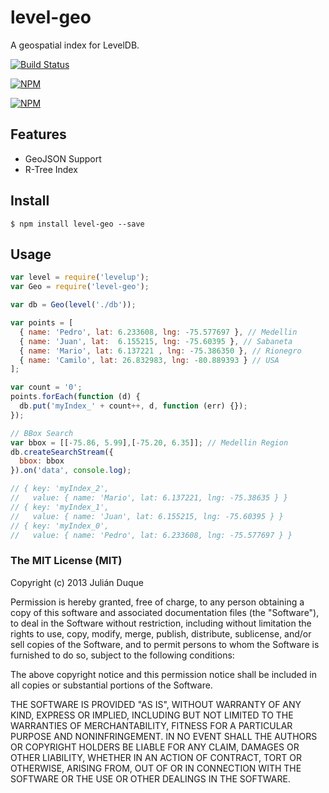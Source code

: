 # level-geo
A geospatial index for LevelDB.

[![Build Status](https://travis-ci.org/julianduque/level-geo.png)](https://travis-ci.org/julianduque/level-geo)

[![NPM](https://nodei.co/npm/level-geo.png?downloads=true)](https://nodei.co/npm/level-geo/)

[![NPM](https://nodei.co/npm-dl/level-geo.png)](https://nodei.co/npm/level-geo/)

## Features

* GeoJSON Support
* R-Tree Index

## Install

```
$ npm install level-geo --save
```

## Usage

``` javascript
var level = require('levelup');
var Geo = require('level-geo');

var db = Geo(level('./db'));

var points = [
  { name: 'Pedro', lat: 6.233608, lng: -75.577697 }, // Medellin
  { name: 'Juan', lat:  6.155215, lng: -75.60395 }, // Sabaneta
  { name: 'Mario', lat: 6.137221 , lng: -75.386350 }, // Rionegro
  { name: 'Camilo', lat: 26.832983, lng: -80.889393 } // USA
];

var count = '0';
points.forEach(function (d) {
  db.put('myIndex_' + count++, d, function (err) {});
});

// BBox Search 
var bbox = [[-75.86, 5.99],[-75.20, 6.35]]; // Medellin Region
db.createSearchStream({
  bbox: bbox
}).on('data', console.log);

// { key: 'myIndex_2',
//   value: { name: 'Mario', lat: 6.137221, lng: -75.38635 } }
// { key: 'myIndex_1',
//   value: { name: 'Juan', lat: 6.155215, lng: -75.60395 } }
// { key: 'myIndex_0',
//   value: { name: 'Pedro', lat: 6.233608, lng: -75.577697 } }

```


### The MIT License (MIT)

Copyright (c) 2013 Julián Duque

Permission is hereby granted, free of charge, to any person obtaining a copy
of this software and associated documentation files (the "Software"), to deal
in the Software without restriction, including without limitation the rights
to use, copy, modify, merge, publish, distribute, sublicense, and/or sell
copies of the Software, and to permit persons to whom the Software is
furnished to do so, subject to the following conditions:

The above copyright notice and this permission notice shall be included in
all copies or substantial portions of the Software.

THE SOFTWARE IS PROVIDED "AS IS", WITHOUT WARRANTY OF ANY KIND, EXPRESS OR
IMPLIED, INCLUDING BUT NOT LIMITED TO THE WARRANTIES OF MERCHANTABILITY,
FITNESS FOR A PARTICULAR PURPOSE AND NONINFRINGEMENT. IN NO EVENT SHALL THE
AUTHORS OR COPYRIGHT HOLDERS BE LIABLE FOR ANY CLAIM, DAMAGES OR OTHER
LIABILITY, WHETHER IN AN ACTION OF CONTRACT, TORT OR OTHERWISE, ARISING FROM,
OUT OF OR IN CONNECTION WITH THE SOFTWARE OR THE USE OR OTHER DEALINGS IN
THE SOFTWARE.
